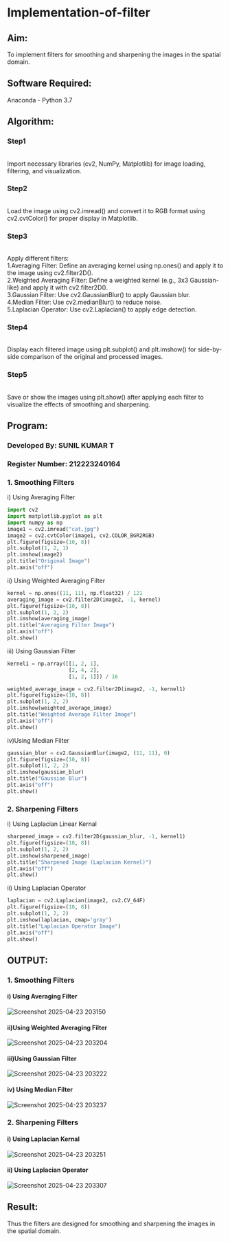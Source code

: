 # Implementation-of-filter
## Aim:
To implement filters for smoothing and sharpening the images in the spatial domain.

## Software Required:
Anaconda - Python 3.7

## Algorithm:
### Step1
</br>
Import necessary libraries (cv2, NumPy, Matplotlib) for image loading, filtering, and visualization.
</br> 

### Step2
</br>
Load the image using cv2.imread() and convert it to RGB format using cv2.cvtColor() for proper display in Matplotlib.
</br> 

### Step3
</br>
Apply different filters:
    <br>1.Averaging Filter: Define an averaging kernel using np.ones() and apply it to the image using cv2.filter2D().
    <br>2.Weighted Averaging Filter: Define a weighted kernel (e.g., 3x3 Gaussian-like) and apply it with cv2.filter2D().
    <br>3.Gaussian Filter: Use cv2.GaussianBlur() to apply Gaussian blur.
    <br>4.Median Filter: Use cv2.medianBlur() to reduce noise.
    <br>5.Laplacian Operator: Use cv2.Laplacian() to apply edge detection.
</br> 

### Step4
</br>
Display each filtered image using plt.subplot() and plt.imshow() for side-by-side comparison of the original and processed images.
</br> 

### Step5
</br>
Save or show the images using plt.show() after applying each filter to visualize the effects of smoothing and sharpening.
</br> 

## Program:
### Developed By: SUNIL KUMAR T
### Register Number: 212223240164

### 1. Smoothing Filters

i) Using Averaging Filter
```Python
import cv2
import matplotlib.pyplot as plt
import numpy as np
image1 = cv2.imread("cat.jpg")
image2 = cv2.cvtColor(image1, cv2.COLOR_BGR2RGB)
plt.figure(figsize=(10, 8))
plt.subplot(1, 2, 1)
plt.imshow(image2)
plt.title("Original Image")
plt.axis("off")
```
ii) Using Weighted Averaging Filter
```Python
kernel = np.ones((11, 11), np.float32) / 121
averaging_image = cv2.filter2D(image2, -1, kernel)
plt.figure(figsize=(10, 8))
plt.subplot(1, 2, 2)
plt.imshow(averaging_image)
plt.title("Averaging Filter Image")
plt.axis("off")
plt.show()
```
iii) Using Gaussian Filter
```Python
kernel1 = np.array([[1, 2, 1],
                    [2, 4, 2],
                    [1, 2, 1]]) / 16

weighted_average_image = cv2.filter2D(image2, -1, kernel1)
plt.figure(figsize=(10, 8))
plt.subplot(1, 2, 2)
plt.imshow(weighted_average_image)
plt.title("Weighted Average Filter Image")
plt.axis("off")
plt.show()
```
iv)Using Median Filter
```Python
gaussian_blur = cv2.GaussianBlur(image2, (11, 11), 0)
plt.figure(figsize=(10, 8))
plt.subplot(1, 2, 2)
plt.imshow(gaussian_blur)
plt.title("Gaussian Blur")
plt.axis("off")
plt.show()
```

### 2. Sharpening Filters
i) Using Laplacian Linear Kernal
```Python
sharpened_image = cv2.filter2D(gaussian_blur, -1, kernel1)
plt.figure(figsize=(10, 8))
plt.subplot(1, 2, 2)
plt.imshow(sharpened_image)
plt.title("Sharpened Image (Laplacian Kernel)")
plt.axis("off")
plt.show()
```
ii) Using Laplacian Operator
```Python
laplacian = cv2.Laplacian(image2, cv2.CV_64F)
plt.figure(figsize=(10, 8))
plt.subplot(1, 2, 2)
plt.imshow(laplacian, cmap='gray')
plt.title("Laplacian Operator Image")
plt.axis("off")
plt.show()
```

## OUTPUT:
### 1. Smoothing Filters
#### i) Using Averaging Filter
![Screenshot 2025-04-23 203150](https://github.com/user-attachments/assets/00f6b714-328b-433a-99d3-8c4d9ad108d0)


#### ii)Using Weighted Averaging Filter
![Screenshot 2025-04-23 203204](https://github.com/user-attachments/assets/e1bd34a1-14e3-4326-9b39-e453fa6566ef)


#### iii)Using Gaussian Filter
![Screenshot 2025-04-23 203222](https://github.com/user-attachments/assets/9fdc7558-df03-4b80-9174-02a665af736d)


#### iv) Using Median Filter
![Screenshot 2025-04-23 203237](https://github.com/user-attachments/assets/3041e04f-99f0-400a-88e6-83d6bd026c9e)


### 2. Sharpening Filters
#### i) Using Laplacian Kernal
![Screenshot 2025-04-23 203251](https://github.com/user-attachments/assets/77b3c8fa-b4a4-4d5d-9e21-d28e1145c1fe)


#### ii) Using Laplacian Operator

![Screenshot 2025-04-23 203307](https://github.com/user-attachments/assets/60748b6d-0d2d-42ec-93c0-11d2838123d6)

## Result:
Thus the filters are designed for smoothing and sharpening the images in the spatial domain.
